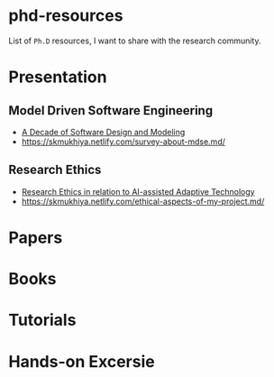 # phd-resources

List of `Ph.D` resources, I want to share with the research community. 

# Presentation
## Model Driven Software Engineering
 -  [A Decade of Software Design and Modeling
](https://github.com/sureshHARDIYA/phd-resources/tree/master/presentations/MDSE)
- https://skmukhiya.netlify.com/survey-about-mdse.md/

## Research Ethics
- [Research Ethics in relation to AI-assisted Adaptive Technology
](https://github.com/sureshHARDIYA/phd-resources/tree/master/presentations/Research%20Ethics)
- https://skmukhiya.netlify.com/ethical-aspects-of-my-project.md/

# Papers

# Books

# Tutorials

# Hands-on Excersie
